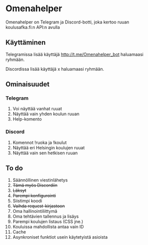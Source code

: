# Omenahelper

Omenahelper on Telegram  ja Discord-botti, joka kertoo ruuan koulusafka.fi:n API:n avulla

## Käyttäminen

Telegramissa lisää käyttäjä http://t.me/Omenahelper_bot haluamaasi ryhmään.

Discordissa lisää käyttäjä x haluamaasi ryhmään.

## Ominaisuudet

### Telegram

1. Voi näyttää vanhat ruuat
2. Näyttää vain yhden koulun ruuan
3. Help-komento

### Discord

1. Komennot !ruoka ja !koulut
2. Näyttää eri Helsingin koulujen ruuat
3. Näyttää vain sen hetkisen ruuan

## To do

1. Säännöllinen viestinlähetys
2. ~~Tämä myös Discordiin~~
3. ~~Läksyt~~
4. ~~Parempi konfigurointi~~
5. Siistimpi koodi
6. ~~Vaihda request-kirjastoon~~
7. Oma hallinointiliittymä
8. Oma tehtävien tallennus ja lisäys
9. Parempi koulujen listaus (CSS jne.)
10. Kouluissa mahdollista antaa vain ID
11. Cache
12. Asynkroniset funktiot usein käytetyistä asioista 
